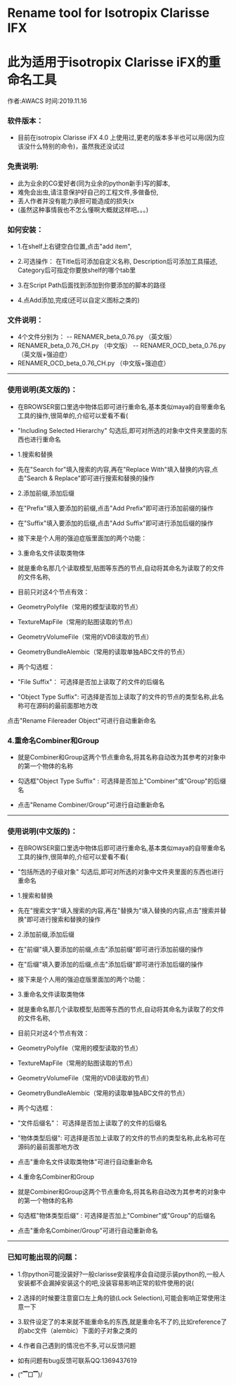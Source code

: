# Rename tool for Isotropix Clarisse IFX
# 此为适用于isotropix Clarisse iFX的重命名工具

作者:AWACS
时间:2019.11.16

### 软件版本：
- 目前在isotropix Clarisse iFX 4.0 上使用过,更老的版本多半也可以用(因为应该没什么特别的命令)，虽然我还没试过

### 免责说明:
- 此为业余的CG爱好者(同为业余的python新手)写的脚本,
- 难免会出虫,请注意保护好自己的工程文件,多做备份,
- 丢人作者并没有能力承担可能造成的损失(x
- (虽然这种事情我也不怎么懂啊大概就这样吧。。。)

### 如何安装：
- 1.在shelf上右键空白位置,点击"add item",
- 2.可选操作：
	在Title后可添加自定义名称,
	Description后可添加工具描述,
	Category后可指定你要放shelf的哪个tab里

- 3.在Script Path后面找到添加到你要添加的脚本的路径

- 4.点Add添加,完成(还可以自定义图标之类的)

### 文件说明：
- 4个文件分别为：
-- RENAMER_beta_0.76.py	（英文版）
- RENAMER_beta_0.76_CH.py	（中文版）
-- RENAMER_OCD_beta_0.76.py	（英文版+强迫症）
- RENAMER_OCD_beta_0.76_CH.py	（中文版+强迫症）

--------------------------------------------------------------------------------------


### 使用说明(英文版的)：

- 在BROWSER窗口里选中物体后即可进行重命名,基本类似maya的自带重命名工具的操作,很简单的,介绍可以爱看不看(

- "Including Selected Hierarchy" 勾选后,即可对所选的对象中文件夹里面的东西也进行重命名

- 1.搜索和替换

- 先在"Search for"填入搜索的内容,再在"Replace With"填入替换的内容,点击"Search & Replace"即可进行搜索和替换的操作

- 2.添加前缀,添加后缀

- 在"Prefix"填入要添加的前缀,点击"Add Prefix"即可进行添加前缀的操作
- 在"Suffix"填入要添加的后缀,点击"Add Suffix"即可进行添加后缀的操作

- 接下来是个人用的强迫症版里面加的两个功能：

- 3.重命名文件读取类物体

- 就是重命名那几个读取模型,贴图等东西的节点,自动将其命名为读取了的文件的文件名称,
- 目前只对这4个节点有效：
- GeometryPolyfile（常用的模型读取的节点）
- TextureMapFile（常用的贴图读取的节点）
- GeometryVolumeFile（常用的VDB读取的节点）
- GeometryBundleAlembic（常用的读取单独ABC文件的节点）

- 两个勾选框：
- "File Suffix"： 可选择是否加上读取了的文件的后缀名
- "Object Type Suffix": 可选择是否加上读取了的文件的节点的类型名称,此名称可在源码的最前面那地方改

点击"Rename Filereader Object"可进行自动重新命名

### 4.重命名Combiner和Group

- 就是Combiner和Group这两个节点重命名,将其名称自动改为其参考的对象中的第一个物体的名称
- 勾选框"Object Type Suffix" : 可选择是否加上"Combiner"或"Group"的后缀名

- 点击"Rename Combiner/Group"可进行自动重新命名

--------------------------------------------------------------------------------------

### 使用说明(中文版的)：

- 在BROWSER窗口里选中物体后即可进行重命名,基本类似maya的自带重命名工具的操作,很简单的,介绍可以爱看不看(

- "包括所选的子级对象" 勾选后,即可对所选的对象中文件夹里面的东西也进行重命名

- 1.搜索和替换

- 先在"搜索文字"填入搜索的内容,再在"替换为"填入替换的内容,点击"搜索并替换"即可进行搜索和替换的操作

- 2.添加前缀,添加后缀

- 在"前缀"填入要添加的前缀,点击"添加前缀"即可进行添加前缀的操作
- 在"后缀"填入要添加的后缀,点击"添加后缀"即可进行添加后缀的操作

- 接下来是个人用的强迫症版里面加的两个功能：

- 3.重命名文件读取类物体

- 就是重命名那几个读取模型,贴图等东西的节点,自动将其命名为读取了的文件的文件名称,
- 目前只对这4个节点有效：
- GeometryPolyfile（常用的模型读取的节点）
- TextureMapFile（常用的贴图读取的节点）
- GeometryVolumeFile（常用的VDB读取的节点）
- GeometryBundleAlembic（常用的读取单独ABC文件的节点）

- 两个勾选框：
- "文件后缀名"： 可选择是否加上读取了的文件的后缀名
- "物体类型后缀": 可选择是否加上读取了的文件的节点的类型名称,此名称可在源码的最前面那地方改

- 点击"重命名文件读取类物体"可进行自动重新命名

- 4.重命名Combiner和Group

- 就是Combiner和Group这两个节点重命名,将其名称自动改为其参考的对象中的第一个物体的名称
- 勾选框"物体类型后缀" : 可选择是否加上"Combiner"或"Group"的后缀名

- 点击"重命名Combiner/Group"可进行自动重新命名

--------------------------------------------------------------------------------------

### 已知可能出现的问题：

- 1.你python可能没装好?一般clarisse安装程序会自动提示装python的,一般人安装都不会漏掉安装这个的吧,没装容易影响正常的软件使用的说(

- 2.选择的时候要注意窗口左上角的锁(Lock Selection),可能会影响正常使用注意一下

- 3.软件设定了的本来就不能重命名的东西,就是重命名不了的,比如reference了的abc文件（alembic）下面的子对象之类的

- 4.作者自己遇到的情况也不多,可以反馈问题

- 如有问题有bug反馈可联系QQ:1369437619
- ("▔□▔)/
